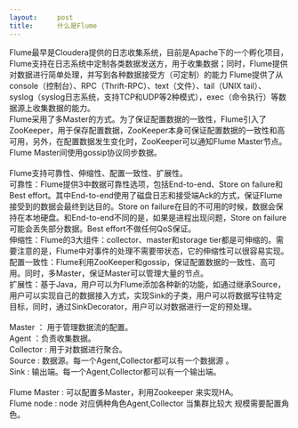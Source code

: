 ```yaml
---
layout:     post
title:      什么是Flume
---
```

<div id="article_content" class="article_content clearfix csdn-tracking-statistics" data-pid="blog" data-mod="popu_307" data-dsm="post">
								            <link rel="stylesheet" href="https://csdnimg.cn/release/phoenix/template/css/ck_htmledit_views-f76675cdea.css">
						<div class="htmledit_views" id="content_views">
                Flume最早是Cloudera提供的日志收集系统，目前是Apache下的一个孵化项目，Flume支持在日志系统中定制各类数据发送方，用于收集数据；同时，Flume提供对数据进行简单处理，并写到各种数据接受方（可定制）的能力  Flume提供了从console（控制台）、RPC（Thrift-RPC）、text（文件）、tail（UNIX tail）、syslog（syslog日志系统，支持TCP和UDP等2种模式），exec（命令执行）等数据源上收集数据的能力。<br>   Flume采用了多Master的方式。为了保证配置数据的一致性，Flume引入了ZooKeeper，用于保存配置数据，ZooKeeper本身可保证配置数据的一致性和高可用，另外，在配置数据发生变化时，ZooKeeper可以通知Flume Master节点。Flume Master间使用gossip协议同步数据。 <br><br>Flume支持可靠性、伸缩性、配置一致性、扩展性。<br>  可靠性：Flume提供3中数据可靠性选项，包括End-to-end、Store on failure和Best effort。其中End-to-end使用了磁盘日志和接受端Ack的方式，保证Flume接受到的数据会最终到达目的。Store on failure在目的不可用的时候，数据会保持在本地硬盘。和End-to-end不同的是，如果是进程出现问题，Store on failure可能会丢失部分数据。Best effort不做任何QoS保证。<br>   伸缩性：Flume的3大组件：collector、master和storage tier都是可伸缩的。需要注意的是，Flume中对事件的处理不需要带状态，它的伸缩性可以很容易实现。<br>   配置一致性：Flume利用ZooKeeper和gossip，保证配置数据的一致性、高可用。同时，多Master，保证Master可以管理大量的节点。<br>   扩展性：基于Java，用户可以为Flume添加各种新的功能，如通过继承Source，用户可以实现自己的数据接入方式，实现Sink的子类，用户可以将数据写往特定目标，同时，通过SinkDecorator，用户可以对数据进行一定的预处理。 <br><br>Master ： 用于管理数据流的配置。  <br>Agent ：负责收集数据。<br>Collector : 用于对数据进行聚合。<br>Source : 数据源。每一个Agent,Collector都可以有一个数据源 。<br>Sink : 输出端。每一个Agent,Collector都可以有一个输出端。<br><br>Flume Master : 可以配置多Master，利用Zookeeper 来实现HA。<br>Flume node : node 对应俩种角色Agent,Collector 当集群比较大     规模需要配置角色。            </div>
                </div>